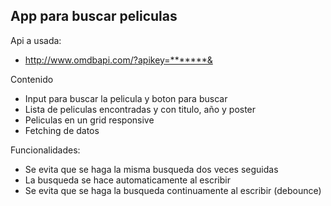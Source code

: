 ## App para buscar peliculas
Api a usada:
- http://www.omdbapi.com/?apikey=*******&

Contenido
- Input para buscar la pelicula y boton para buscar
- Lista de peliculas encontradas y con titulo, año y poster
- Peliculas en un grid responsive
- Fetching de datos

Funcionalidades:
- Se evita que se haga la misma busqueda dos veces seguidas
- La busqueda se hace automaticamente al escribir
- Se evita que se haga la busqueda continuamente al escribir (debounce)
